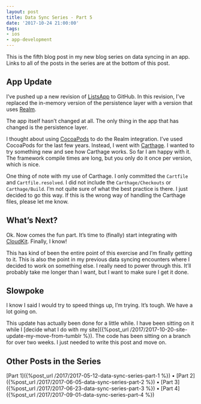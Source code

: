```yaml
---
layout: post
title: Data Sync Series - Part 5
date: '2017-10-24 21:00:00'
tags:
- ios
- app-development
---
```


This is the fifth blog post in my new blog series on data syncing in an app. Links to all of the posts in the series are at the bottom of this post.

## App Update

I’ve pushed up a new revision of [ListsApp](https://github.com/rwgrier/listsApp) to GitHub. In this revision, I’ve replaced the in-memory version of the persistence layer with a version that uses [Realm](https://realm.io/).

The app itself hasn’t changed at all. The only thing in the app that has changed is the persistence layer.

I thought about using [CocoaPods](https://cocoapods.org/) to do the Realm integration. I’ve used CocoaPods for the last few years. Instead, I went with [Carthage](https://github.com/Carthage/Carthage). I wanted to try something new and see how Carthage works. So far I am happy with it. The framework compile times are long, but you only do it once per version, which is nice.

One thing of note with my use of Carthage. I only committed the `Cartfile` and `Cartfile.resolved`. I did not include the `Carthage/Checkouts` or `Carthage/Build`. I’m not quite sure of what the best practice is there. I just decided to go this way. If this is the wrong way of handling the Carthage files, please let me know.

## What’s Next?

Ok. Now comes the fun part. It’s time to (finally) start integrating with [CloudKit](https://developer.apple.com/icloud/). Finally, I know!

This has kind of been the entire point of this exercise and I’m finally getting to it. This is also the point in my previous data syncing encounters where I decided to work on something else. I really need to power through this. It’ll probably take me longer than I want, but I want to make sure I get it done.

## Slowpoke

I know I said I would try to speed things up, I’m trying. It’s tough. We have a lot going on.

This update has actually been done for a little while. I have been sitting on it while I [decide what I do with my site]({%post_url /2017/2017-10-20-site-update-my-move-from-tumblr %}). The code has been sitting on a branch for over two weeks. I just needed to write this post and move on.

## Other Posts in the Series

[Part 1]({%post_url /2017/2017-05-12-data-sync-series-part-1 %}) • [Part 2]({%post_url /2017/2017-06-05-data-sync-series-part-2 %}) • [Part 3]({%post_url /2017/2017-06-23-data-sync-series-part-3 %}) • [Part 4]({%post_url /2017/2017-09-01-data-sync-series-part-4 %})


